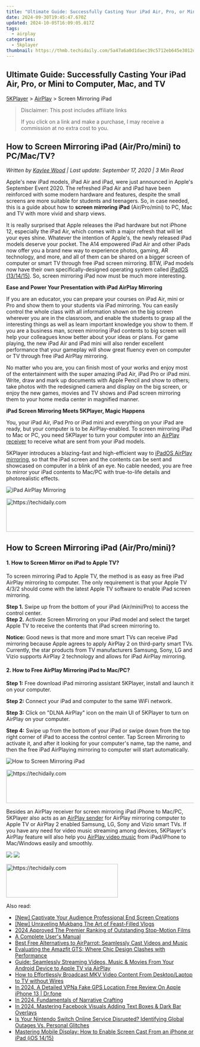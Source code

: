 ```yaml
---
title: "Ultimate Guide: Successfully Casting Your iPad Air, Pro, or Mini to Computer, Mac, and TV"
date: 2024-09-30T19:45:47.670Z
updated: 2024-10-05T16:09:05.017Z
tags:
  - airplay
categories:
  - 5kplayer
thumbnail: https://thmb.techidaily.com/5a47a6a0d1daec39c5712eb645e3012dacc86a9be39fe69eb45844425e13837c.jpg
---
```


## Ultimate Guide: Successfully Casting Your iPad Air, Pro, or Mini to Computer, Mac, and TV

[5KPlayer](https://tools.techidaily.com/5kplayer/products/) \> [AirPlay](https://tools.techidaily.com/5kplayer/airplay/) \> Screen Mirroring iPad

>  Disclaimer: This post includes affiliate links
>
>  If you click on a link and make a purchase, I may receive a commission at no extra cost to you.
>

## How to Screen Mirroring iPad (Air/Pro/mini) to PC/Mac/TV?

 _Written by [Kaylee Wood](https://www.quora.com/profile/Amanda-Hu-21) | Last update: September 17, 2020 | 3 Min Read_

Apple's new iPad models, iPad Air and iPad, were just announced in Apple's September Event 2020\. The refreshed iPad Air and iPad have been reinforced with some modern hardware and features, despite the small screens are more suitable for students and teenagers. So, in case needed, this is a guide about how to **screen mirroring iPad** (Air/Pro/mini) to PC, Mac and TV with more vivid and sharp views.

It is really surprised that Apple releases the iPad hardware but not iPhone 12, especially the iPad Air, which comes with a major refresh that will let your eyes shine. Whatever the intention of Apple's, the newly released iPad models deserve your pocket. The A14 empowered iPad Air and other iPads now offer you a brand new way to experience photos, gaming, AR technology, and more, and all of them can be shared on a bigger screen of computer or smart TV through free iPad screen mirroring. BTW, iPad models now have their own specifically-designed operating system called [iPadOS (13/14/15)](https://www.apple.com/ipados/ipados-preview/). So, screen mirroring iPad now must be much more interesting.

**Ease and Power Your Presentation with iPad AirPlay Mirroring**

If you are an educator, you can prepare your courses on iPad Air, mini or Pro and show them to your students via iPad mirroring. You can easily control the whole class with all information shown on the big screen wherever you are in the classroom, and enable the students to grasp all the interesting things as well as learn important knowledge you show to them. If you are a business man, screen mirroring iPad contents to big screen will help your colleagues know better about your ideas or plans. For game playing, the new iPad Air and iPad mini will also render excellent performance that your gameplay will show great fluency even on computer or TV through free iPad AirPlay mirroring.

No matter who you are, you can finish most of your works and enjoy most of the entertainment with the super amazing iPad Air, iPad Pro or iPad mini. Write, draw and mark up documents with Apple Pencil and show to others; take photos with the redesigned camera and display on the big screen, or enjoy the new games, movies and TV shows and iPad screen mirroring them to your home media center in magnified manner.

**iPad Screen Mirroring Meets 5KPlayer, Magic Happens**

You, your iPad Air, iPad Pro or iPad mini and everything on your iPad are ready, but your computer is to be AirPlay-enabled. To screen mirroring iPad to Mac or PC, you need 5KPlayer to turn your computer into an [AirPlay receiver](https://tools.techidaily.com/5kplayer/airplay/) to receive what are sent from your iPad models.

5KPlayer introduces a blazing-fast and high-efficient way to [iPadOS AirPlay mirroring](https://tools.techidaily.com/5kplayer/airplay/), so that the iPad screen and the contents can be sent and showcased on computer in a blink of an eye. No cable needed, you are free to mirror your iPad contents to Mac/PC with true-to-life details and photorealistic effects.

![iPad AirPlay Mirroring](https://www.5kplayer.com/airplay/img/airplay-ipad-2-to-mac.jpg) 

<!-- affiliate ads begin -->
<a href="https://aligracehair.sjv.io/c/5597632/1925489/19272" target="_top" id="1925489">
  <img src="//a.impactradius-go.com/display-ad/19272-1925489" border="0" alt="https://techidaily.com" width="728" height="90"/>
</a>
<img height="0" width="0" src="https://aligracehair.sjv.io/i/5597632/1925489/19272" style="position:absolute;visibility:hidden;" border="0" />
<!-- affiliate ads end -->

## How to Screen Mirroring iPad (Air/Pro/mini)?

#### **1\. How to Screen Mirror on iPad to Apple TV?**

To screen mirroring iPad to Apple TV, the method is as easy as free iPad AirPlay mirroring to computer. The only requirement is that your Apple TV 4/3/2 should come with the latest Apple TV software to enable iPad screen mirroring.

**Step 1.** Swipe up from the bottom of your iPad (Air/mini/Pro) to access the control center.  
**Step 2.** Activate Screen Mirroring on your iPad model and select the target Apple TV to receive the contents that iPad screen mirroring to.

**Notice:** Good news is that more and more smart TVs can receive iPad mirroring because Apple agrees to apply AirPlay 2 on third-party smart TVs. Currently, the star products from TV manufacturers Samsung, Sony, LG and Vizio supports AirPlay 2 technology and allows for iPad AirPlay mirroring.

#### **2\. How to Free AirPlay Mirroring iPad to Mac/PC?**

**Step 1:**  Free download iPad mirroring assistant 5KPlayer, install and launch it on your computer.

**Step 2:** Connect your iPad and computer to the same WiFi network.

**Step 3:**  Click on "DLNA AirPlay" icon on the main UI of 5KPlayer to turn on AirPlay on your computer.

**Step 4:** Swipe up from the bottom of your iPad or swipe down from the top right corner of iPad to access the control center. Tap Screen Mirroring to activate it, and after it looking for your computer's name, tap the name, and then the free iPad AirPlaying mirroring to computer will start automatically.

![How to Screen Mirroring iPad](https://www.5kplayer.com/airplay/img/ipad-airplay-mirroring.jpg) 

<!-- affiliate ads begin -->
<a href="https://appsumo.8odi.net/c/5597632/2144289/7443" target="_top" id="2144289">
  <img src="//a.impactradius-go.com/display-ad/7443-2144289" border="0" alt="https://techidaily.com" width="728" height="90"/>
</a>
<img height="0" width="0" src="https://appsumo.8odi.net/i/5597632/2144289/7443" style="position:absolute;visibility:hidden;" border="0" />
<!-- affiliate ads end -->

Besides an AirPlay receiver for screen mirroring iPad iPhone to Mac/PC, 5KPlayer also acts as an [AirPlay sender](https://tools.techidaily.com/5kplayer/airplay/) for AirPlay mirroring computer to Apple TV or AirPlay 2 enabled Samsung, LG, Sony and Vizio smart TVs. If you have any need for video music streaming among devices, 5KPlayer's AirPlay feature will also help you [AirPlay video music](https://tools.techidaily.com/5kplayer/dlna/) from iPad/iPhone to Mac/Windows easily and smoothly.

[![](https://www.5kplayer.com/airplay/../button/freedownwhitewin.png)](https://tools.techidaily.com/5kplayer/products/) [![](https://www.5kplayer.com/airplay/../button/freedownbackmac.png)](https://tools.techidaily.com/5kplayer/products/)

<!-- affiliate ads begin -->
<a href="https://aligracehair.sjv.io/c/5597632/1925565/19272" target="_top" id="1925565">
  <img src="//a.impactradius-go.com/display-ad/19272-1925565" border="0" alt="https://techidaily.com" width="300" height="90"/>
</a>
<img height="0" width="0" src="https://aligracehair.sjv.io/i/5597632/1925565/19272" style="position:absolute;visibility:hidden;" border="0" />
<!-- affiliate ads end -->

<ins class="adsbygoogle"
     style="display:block"
     data-ad-format="autorelaxed"
     data-ad-client="ca-pub-7571918770474297"
     data-ad-slot="1223367746"></ins>

<ins class="adsbygoogle"
     style="display:block"
     data-ad-client="ca-pub-7571918770474297"
     data-ad-slot="8358498916"
     data-ad-format="auto"
     data-full-width-responsive="true"></ins>

<span class="atpl-alsoreadstyle">Also read:</span>
<div><ul>
<li><a href="https://youtube-clips.techidaily.com/new-captivate-your-audience-professional-end-screen-creations/"><u>[New] Captivate Your Audience Professional End Screen Creations</u></a></li>
<li><a href="https://facebook-record-videos.techidaily.com/new-unraveling-mukbang-the-art-of-feast-filled-vlogs/"><u>[New] Unraveling Mukbang The Art of Feast-Filled Vlogs</u></a></li>
<li><a href="https://some-skills.techidaily.com/2024-approved-the-premier-ranking-of-outstanding-stop-motion-films/"><u>2024 Approved The Premier Ranking of Outstanding Stop-Motion Films</u></a></li>
<li><a href="https://media-tips.techidaily.com/a-complete-users-manual/"><u>A Complete User's Manual</u></a></li>
<li><a href="https://media-tips.techidaily.com/best-free-alternatives-to-airparrot-seamlessly-cast-videos-and-music/"><u>Best Free Alternatives to AirParrot: Seamlessly Cast Videos and Music</u></a></li>
<li><a href="https://buynow-info.techidaily.com/evaluating-the-amazfit-gts-where-chic-design-clashes-with-performance/"><u>Evaluating the Amazfit GTS: Where Chic Design Clashes with Performance</u></a></li>
<li><a href="https://media-tips.techidaily.com/guide-seamlessly-streaming-videos-music-and-movies-from-your-android-device-to-apple-tv-via-airplay/"><u>Guide: Seamlessly Streaming Videos, Music & Movies From Your Android Device to Apple TV via AirPlay</u></a></li>
<li><a href="https://media-tips.techidaily.com/how-to-effortlessly-broadcast-mkv-video-content-from-desktoplaptop-to-tv-without-wires/"><u>How to Effortlessly Broadcast MKV Video Content From Desktop/Laptop to TV without Wires</u></a></li>
<li><a href="https://change-location.techidaily.com/in-2024-a-detailed-vpna-fake-gps-location-free-review-on-apple-iphone-13-drfone-by-drfone-virtual-ios/"><u>In 2024, A Detailed VPNa Fake GPS Location Free Review On Apple iPhone 13 | Dr.fone</u></a></li>
<li><a href="https://some-techniques.techidaily.com/in-2024-fundamentals-of-narrative-crafting/"><u>In 2024, Fundamentals of Narrative Crafting</u></a></li>
<li><a href="https://facebook-video-recording.techidaily.com/in-2024-mastering-facebook-visuals-adding-text-boxes-and-dark-bar-overlays/"><u>In 2024, Mastering Facebook Visuals Adding Text Boxes & Dark Bar Overlays</u></a></li>
<li><a href="https://techtrends.techidaily.com/is-your-nintendo-switch-online-service-disrupted-identifying-global-outages-vs-personal-glitches/"><u>Is Your Nintendo Switch Online Service Disrupted? Identifying Global Outages Vs. Personal Glitches</u></a></li>
<li><a href="https://media-tips.techidaily.com/mastering-mobile-display-how-to-enable-screen-cast-from-an-iphone-or-ipad-ios-1415/"><u>Mastering Mobile Display: How to Enable Screen Cast From an iPhone or iPad (iOS 14/15)</u></a></li>
</ul></div>

